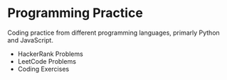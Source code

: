 # Programming Practice
Coding practice from different programming languages, primarly Python and JavaScript.

  - HackerRank Problems
  - LeetCode Problems
  - Coding Exercises
